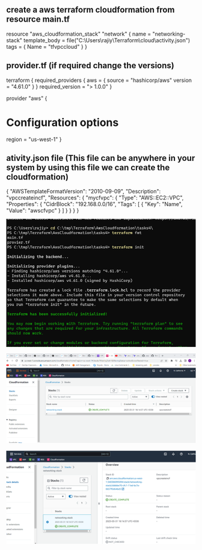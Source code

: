 create a aws terraform cloudformation from resource
main.tf
-------
resource "aws_cloudformation_stack" "network" {
  name          = "networking-stack"
  template_body = file("C:\\Users\\rajiy\\Terraform\\cloud\\activity.json")
  tags = {
    Name = "tfvpccloud"
  }
}
 
provider.tf    (if required change the versions)
----------- 
terraform {
  required_providers {
    aws = {
      source  = "hashicorp/aws"
      version = "4.61.0"
    }
  }
  required_version = "> 1.0.0"
}

provider "aws" {
  # Configuration options
  region = "us-west-1"
}

ativity.json file (This file can be anywhere in your system by using this file we can create the cloudformation)
----------------- 
{
    "AWSTemplateFormatVersion": "2010-09-09",
    "Description": "vpccreateincf",
    "Resources": {
        "mycfvpc": {
            "Type": "AWS::EC2::VPC",
            "Properties": {
                "CidrBlock": "192.168.0.0/16",
                "Tags": [
                    {
                        "Key": "Name",
                        "Value": "awscfvpc"
                    }
                ]
            }
        }
    }
}

![preview](imgs/Screenshot%202023-03-31%20183511.png)

![preview](imgs/Screenshot%202023-03-31%20182907.png)

![preview](imgs/Screenshot%202023-03-31%20183249.png)

